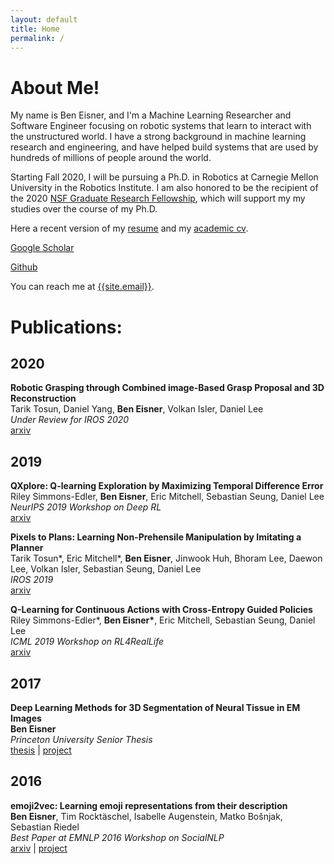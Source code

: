 ```yaml
---
layout: default
title: Home
permalink: /
---
```


# About Me!
My name is Ben Eisner, and I'm a Machine Learning Researcher and Software Engineer focusing on robotic systems that learn to interact with the unstructured world. I have a strong background in machine learning research and engineering, and have helped build systems that are used by hundreds of millions of people around the world.

Starting Fall 2020, I will be pursuing a Ph.D. in Robotics at Carnegie Mellon University in the Robotics Institute. I am also honored to be the recipient of the 2020 [NSF Graduate Research Fellowship](https://www.nsfgrfp.org/), which will support my my studies over the course of my Ph.D.

Here a recent version of my [resume]({{site.resume_path}}) and my [academic cv]({{site.cv_path}}).

[Google Scholar](https://scholar.google.com/citations?user=RWe-v0UAAAAJ&hl=en)

[Github](https://github.com/beneisner)

You can reach me at [{{site.email}}](mailto:{{site.email}}).

# Publications:

## 2020

**Robotic Grasping through Combined image-Based Grasp Proposal and 3D Reconstruction**  
Tarik Tosun, Daniel Yang, **Ben Eisner**, Volkan Isler, Daniel Lee  
*Under Review for IROS 2020*  
[arxiv](https://arxiv.org/abs/2003.01649)

## 2019

**QXplore: Q-learning Exploration by Maximizing Temporal Difference Error**  
Riley Simmons-Edler, **Ben Eisner**, Eric Mitchell, Sebastian Seung, Daniel Lee  
*NeurIPS 2019 Workshop on Deep RL*  
[arxiv](https://arxiv.org/abs/1906.08189)

**Pixels to Plans: Learning Non-Prehensile Manipulation by Imitating a Planner**  
Tarik Tosun\*, Eric Mitchell\*, **Ben Eisner**, Jinwook Huh, Bhoram Lee, Daewon Lee, Volkan Isler, Sebastian Seung, Daniel Lee  
*IROS 2019*  
[arxiv](https://arxiv.org/abs/1904.03260)

**Q-Learning for Continuous Actions with Cross-Entropy Guided Policies**  
Riley Simmons-Edler\*, **Ben Eisner\***, Eric Mitchell, Sebastian Seung, Daniel Lee  
*ICML 2019 Workshop on RL4RealLife*  
[arxiv](https://arxiv.org/abs/1903.10605)

## 2017

**Deep Learning Methods for 3D Segmentation of Neural Tissue in EM Images**  
**Ben Eisner**  
*Princeton University Senior Thesis*  
[thesis]({{site.thesis_path}}) | [project](https://github.com/tartavull/trace)

## 2016
**emoji2vec: Learning emoji representations from their description**  
**Ben Eisner**, Tim Rocktäschel, Isabelle Augenstein, Matko Bošnjak, Sebastian Riedel  
*Best Paper at EMNLP 2016 Workshop on SocialNLP*  
[arxiv](https://arxiv.org/abs/1609.08359) | [project](https://github.com/uclnlp/emoji2vec)

